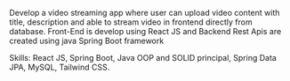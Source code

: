 Develop a video streaming app where user can upload video content with title, description and able to stream video in frontend directly from database. Front-End is develop using React JS and Backend Rest Apis are created using java Spring Boot framework

Skills: React JS, Spring Boot, Java OOP and SOLID principal, Spring Data JPA, MySQL, Tailwind CSS.
